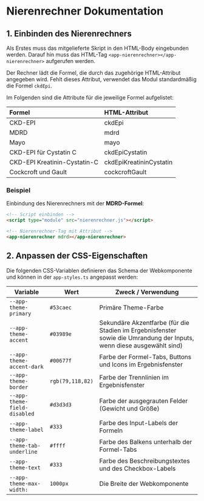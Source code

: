 # Nierenrechner Dokumentation

## 1. Einbinden des Nierenrechners

Als Erstes muss das mitgelieferte Skript in den HTML-Body eingebunden werden. Darauf hin muss das HTML-Tag `<app-nierenrechner></app-nierenrechner>` aufgerufen werden.

Der Rechner lädt die Formel, die durch das zugehörige HTML-Attribut angegeben wird. Fehlt dieses Attribut, verwendet das Modul standardmäßig die Formel `ckdEpi`.

Im Folgenden sind die Attribute für die jeweilige Formel aufgelistet:

| Formel                       | HTML-Attribut           |
| :--------------------------- | :---------------------- |
| CKD-EPI                      | ckdEpi                  |
| MDRD                         | mdrd                    |
| Mayo                         | mayo                    |
| CKD-EPI für Cystatin C       | ckdEpiCystatin          |
| CKD-EPI Kreatinin-Cystatin-C | ckdEpiKreatininCystatin |
| Cockcroft und Gault          | cockcroftGault          |

### Beispiel

Einbindung des Nierenrechners mit der **MDRD-Formel**:

```html
<!-- Script einbinden -->
<script type="module" src="nierenrechner.js"></script>

<!-- Nierenrechner-Tag mit Attribut -->
<app-nierenrechner mdrd></app-nierenrechner>
```

## 2. Anpassen der CSS-Eigenschaften

Die folgenden CSS-Variablen definieren das Schema der Webkomponente und können in der `app-styles.ts` angepasst werden:

| Variable                     | Wert             | Zweck / Verwendung                                                                                                    |
| ---------------------------- | ---------------- | --------------------------------------------------------------------------------------------------------------------- |
| `--app-theme-primary`        | `#53caec`        | Primäre Theme-Farbe                                                                                                   |
| `--app-theme-accent`         | `#03989e`        | Sekundäre Akzentfarbe (für die Stadien im Ergebnisfenster sowie die Umrandung der Inputs, wenn diese ausgewählt sind) |
| `--app-theme-accent-dark`    | `#00677f`        | Farbe der Formel-Tabs, Buttons und Icons im Ergebnisfenster                                                           |
| `--app-theme-border`         | `rgb(79,118,82)` | Farbe der Trennlinien im Ergebnisfenster                                                                              |
| `--app-theme-field-disabled` | `#d3d3d3`        | Farbe der ausgegrauten Felder (Gewicht und Größe)                                                                     |
| `--app-theme-label`          | `#333`           | Farbe des Input-Labels der Formeln                                                                                    |
| `--app-theme-tab-underline`  | `#ffff`          | Farbe des Balkens unterhalb der Formel-Tabs                                                                           |
| `--app-theme-text`           | `#333`           | Farbe des Beschreibungstextes und des Checkbox-Labels                                                                 |
| `--app-theme-max-width:`     | `1000px`         | Die Breite der Webkomponente                                                                                          |
